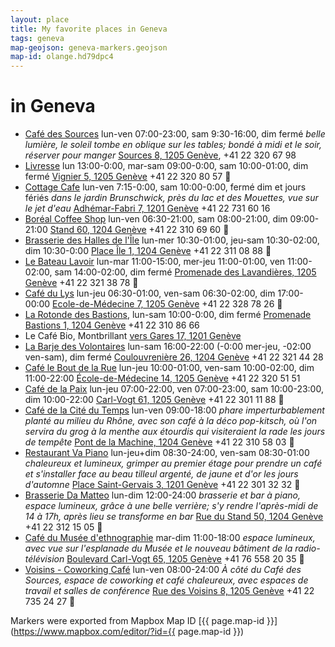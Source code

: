 ```yaml
---
layout: place
title: My favorite places in Geneva
tags: geneva
map-geojson: geneva-markers.geojson
map-id: olange.hd79dpc4
---
```


# in Geneva

* [Café des Sources](http://www.cafedesources.ch) lun-ven 07:00-23:00, sam 9:30-16:00, dim fermé _belle lumière, le soleil tombe en oblique sur les tables; bondé à midi et le soir, réserver pour manger_ [Sources 8, 1205 Genève](https://goo.gl/maps/7UozB), +41 22 320 67 98
* [Livresse](http://livresse.ch/OuNousTrouver.php) lun 13:00-0:00, mar-sam 09:00-0:00, sam 10:00-01:00, dim fermé [Vignier 5, 1205 Genève](https://goo.gl/maps/aBIX1) +41 22 320 80 57 :signal_strength:
* [Cottage Cafe](http://cottagecafe.ch) lun-ven 7:15-0:00, sam 10:00-0:00, fermé dim et jours fériés _dans le jardin Brunschwick, près du lac et des Mouettes, vue sur le jet d'eau_ [Adhémar-Fabri 7, 1201 Genève](http://goo.gl/maps/7GpKr) +41 22 731 60 16
* [Boréal Coffee Shop](http://www.borealcoffee.ch) lun-ven 06:30-21:00, sam 08:00-21:00, dim 09:00-21:00 [Stand 60, 1204 Genève](https://goo.gl/maps/Eso5J) +41 22 310 69 60 :signal_strength:
* [Brasserie des Halles de l'Île](http://www.brasseriedeshallesdelile.ch) lun-mer 10:30-01:00, jeu-sam 10:30-02:00, dim 10:30-0:00 [Place Île 1, 1204 Genève](https://goo.gl/maps/xWzRa) +41 22 311 08 88 :signal_strength:
* [Le Bateau Lavoir](http://www.bateaulavoir.ch) lun-mar 11:00-15:00, mer-jeu 11:00-01:00, ven 11:00-02:00, sam 14:00-02:00, dim fermé [Promenade des Lavandières, 1205 Genève](https://goo.gl/maps/jxIoc) +41 22 321 38 78 :signal_strength:
* [Café du Lys](http://www.cafedulys.ch) lun-jeu 06:30-01:00, ven-sam 06:30-02:00, dim 17:00-00:00 [Ecole-de-Médecine 7, 1205 Genève](https://goo.gl/maps/u4Euo) +41 22 328 78 26 :signal_strength:
* [La Rotonde des Bastions](http://www.bastions.ch), lun-sam 10:00-0:00, dim fermé [Promenade Bastions 1, 1204 Genève](https://goo.gl/maps/vRgmS) +41 22 310 86 66
* Le Café Bio, Montbrillant [vers Gares 17, 1201 Genève](https://goo.gl/maps/qG9Fi)
* [La Barje des Volontaires](http://www.labarje.ch/lieux/volontaires) lun-sam 16:00-22:00 (-0:00 mer-jeu, -02:00 ven-sam), dim fermé [Coulouvrenière 26, 1204 Genève](https://goo.gl/maps/ytF9F) +41 22 321 44 28
* [Café le Bout de la Rue](https://plus.google.com/117226853408065853996/about?gl=ch&hl=fr) lun-jeu 10:00-01:00, ven-sam 10:00-02:00, dim 11:00-22:00 [École-de-Médecine 14, 1205 Genève](https://goo.gl/maps/k9jFY) +41 22 320 51 51
* [Café de la Paix](http://www.cafedelapaix.ch/site/fr/) lun-jeu 07:00-22:00, ven 07:00-23:00, sam 10:00-23:00, dim 10:00-22:00 [Carl-Vogt 61, 1205 Genève](https://goo.gl/maps/iX1RX) +41 22 301 11 88 :signal_strength:
* [Café de la Cité du Temps](http://www.citedutemps.com/) lun-ven 09:00-18:00 _phare imperturbablement planté au milieu du Rhône, avec son café à la déco pop-kitsch, où l'on servira du grog à la menthe aux étourdis qui visiteraient la rade les jours de tempête_ [Pont de la Machine, 1204 Genève](https://goo.gl/maps/SRtep) +41 22 310 58 03 :signal_strength:
* [Restaurant Va Piano](http://chfr.vapiano.com/fr/restaurants/details/restaurant-details/vapiano-geneve-place-saint-gervais-3/) lun-jeu+dim 08:30-24:00, ven-sam 08:30-01:00 _chaleureux et lumineux, grimper au premier étage pour prendre un café et s'installer face au beau tilleul argenté, de jaune et d'or les jours d'automne_ [Place Saint-Gervais 3, 1201 Genève](https://goo.gl/maps/K3kh3) +41 22 301 32 32 :signal_strength:
* [Brasserie Da Matteo](http://www.brasseriedamatteo.com/) lun-dim 12:00-24:00  _brasserie et bar à piano, espace lumineux, grâce à une belle verrière; s'y rendre l'après-midi de 14 à 17h, après lieu se transforme en bar_ [Rue du Stand 50, 1204 Genève](https://goo.gl/maps/AI3ST) +41 22 312 15 05 :signal_strength:
* [Café du Musée d'ethnographie](http://www.ville-ge.ch/meg/informer.php) mar-dim 11:00-18:00  _espace lumineux, avec vue sur l'esplanade du Musée et le nouveau bâtiment de la radio-télévision_ [Boulevard Carl-Vogt 65, 1205 Genève](https://goo.gl/maps/v43hu) +41 76 558 20 35 :signal_strength:
* [Voisins - Coworking Café](http://www.voisins.ch/cafe/) lun-ven 08:00-24:00 _À côté du Café des Sources, espace de coworking et café chaleureux, avec espaces de travail et salles de conférence_ [Rue des Voisins 8, 1205 Genève](https://goo.gl/maps/B7mmfTb2tso) +41 22 735 24 27 :signal_strength:

Markers were exported from Mapbox Map ID [{{ page.map-id }}](https://www.mapbox.com/editor/?id={{ page.map-id }})
